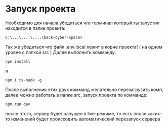 
# Запуск проекта
Необходимо для начала убедиться что терминал который ты запустил находится в папке проекта:
```
C:\...\....\....\back-cyber-space>
```
Так же убедиться что файл .env.local лежит в корне проекта! ( на одном уровне с папкой src )
Далее выполнить комманду:
```
npm install
```
и
```
npm i ts-node -g
```
После выполнения этих двух комманд желательно перезагрузить комп, далее можно работать в папке src, запуск проекта по комманде:
```
npm run dev
```
после этого, сервер будет запущен в live-режиме, то есть после каких-то изменений будет происходить автоматический перезапуск сервера

